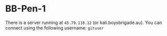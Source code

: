 # BB-Pen-1
There is a server running at `45.79.118.12` (or kali.boysbrigade.au).
You can connect using the following username: `gituser`